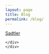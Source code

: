 ```yaml
---
layout: page
title: Blog
permalink: /blog/
---
```

<!-- <div class="container">
	<div class="row">
		<iframe src="https://medium.com/@samsadtler" class="col-md-12"></iframe>
	</div>
</div> -->

<div class="container">
	<div class="row">
	<a class=" col-md-12 m-profile"  data-border="false" data-width="100%" width="100%" href="https://medium.com/@samsadtler"> Sadtler</a>
	
	</div>
	</div>	


